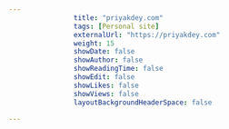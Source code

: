 ---
                title: "priyakdey.com"
                tags: [Personal site]
                externalUrl: "https://priyakdey.com"
                weight: 15
                showDate: false
                showAuthor: false
                showReadingTime: false
                showEdit: false
                showLikes: false
                showViews: false
                layoutBackgroundHeaderSpace: false
                ---
